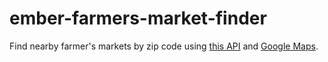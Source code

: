 # ember-farmers-market-finder
Find nearby farmer's markets by zip code using [this API](https://search.ams.usda.gov/farmersmarkets/v1/svcdesc.html) and [Google Maps](https://developers.google.com/maps/).

